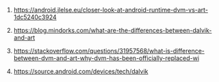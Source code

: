 1. https://android.jlelse.eu/closer-look-at-android-runtime-dvm-vs-art-1dc5240c3924

2. https://blog.mindorks.com/what-are-the-differences-between-dalvik-and-art
3. https://stackoverflow.com/questions/31957568/what-is-difference-between-dvm-and-art-why-dvm-has-been-officially-replaced-wi
4. https://source.android.com/devices/tech/dalvik